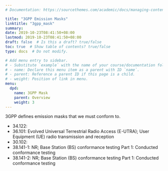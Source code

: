 ```yaml
---
# Documentation: https://sourcethemes.com/academic/docs/managing-content/

title: "3GPP Emission Masks"
linktitle: "3gpp_mask"
summary:
date: 2019-10-23T08:41:50+08:00
lastmod: 2019-10-23T08:41:50+08:00
draft: false  # Is this a draft? true/false
toc: true  # Show table of contents? true/false
type: docs  # Do not modify.

# Add menu entry to sidebar.
# - Substitute `example` with the name of your course/documentation folder.
# - name: Declare this menu item as a parent with ID `name`.
# - parent: Reference a parent ID if this page is a child.
# - weight: Position of link in menu.
menu:
  dpd:
    name: 3GPP Mask
    parent: Overview
    weight: 3
---
```



3GPP defines emission masks that we must conform to. 

* 34.122: 
* 36.101: Evolved Universal Terrestrial Radio Access (E-UTRA); User Equipment (UE) radio transmission and reception
* 30.102: 
* 38.141-1: NR; Base Station (BS) conformance testing Part 1: Conducted conformance testing
* 38.141-2: NR; Base Station (BS) conformance testing Part 1: Conducted conformance testing


	
